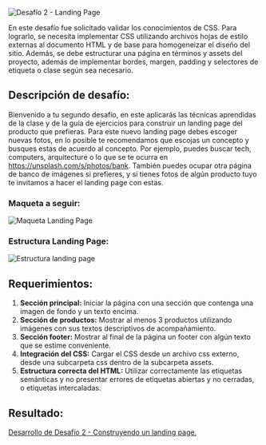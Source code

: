![Desafío 2 - Landing Page](https://github.com/vanessapinedo/landing_page_vanessa_pinedo/assets/110947190/361d1b4e-32a6-49dc-a732-53d4773a7e1b)

En este desafío fue solicitado validar los conocimientos de CSS. Para lograrlo, se necesita implementar CSS utilizando archivos hojas de estilo externas al documento HTML y de base para homogeneizar el diseño del sitio. Además, se debe estructurar una página en términos y assets del proyecto, además de implementar bordes, margen, padding y selectores de etiqueta o clase según sea necesario.

<h2>Descripción de desafío:</h2>

Bienvenido a tu segundo desafío, en este aplicarás las técnicas aprendidas de la clase y de la guía de ejercicios para construir un landing page del producto que prefieras. Para este nuevo landing page debes escoger nuevas fotos, en lo posible te recomendamos que escojas un concepto y busques estas de acuerdo al concepto. Por ejemplo, puedes buscar tech, computers, arquitecture o lo que se te ocurra en https://unsplash.com/s/photos/bank. También puedes ocupar otra página de banco de imágenes si prefieres, y si tienes fotos de algún producto tuyo te invitamos a hacer el landing page con estas.

<h3>Maqueta a seguir:</h3>

![Maqueta Landing Page](https://github.com/vanessapinedo/landing_page_vanessa_pinedo/assets/110947190/f37c3f27-8452-43f8-ae0e-a3f6d07a747e)

<h3>Estructura Landing Page:</h3>

![Estructura landing page](https://github.com/vanessapinedo/landing_page_vanessa_pinedo/assets/110947190/cda81086-f319-428b-a4db-0d34e020756b)

<h2>Requerimientos:</h2>

1. <b>Sección principal:</b> Iniciar la página con una sección que contenga una imagen de fondo y un texto encima.
2. <b>Sección de productos:</b> Mostrar al menos 3 productos utilizando imágenes con sus textos descriptivos de acompañamiento.
3. <b>Sección footer:</b> Mostrar al final de la página un footer con algún texto que se estime conveniente.
4. <b>Integración del CSS:</b> Cargar el CSS desde un archivo css externo, desde una subcarpeta css dentro de la subcarpeta assets.
5. <b>Estructura correcta del HTML:</b> Utilizar correctamente las etiquetas semánticas y no presentar errores de etiquetas abiertas y no cerradas, o etiquetas intercaladas.

<h2>Resultado:</h2>

<a href="https://vanessapinedo.github.io/landing_page_vanessa_pinedo/" target="_blank">Desarrollo de Desafío 2 - Construyendo un landing page.</a>
